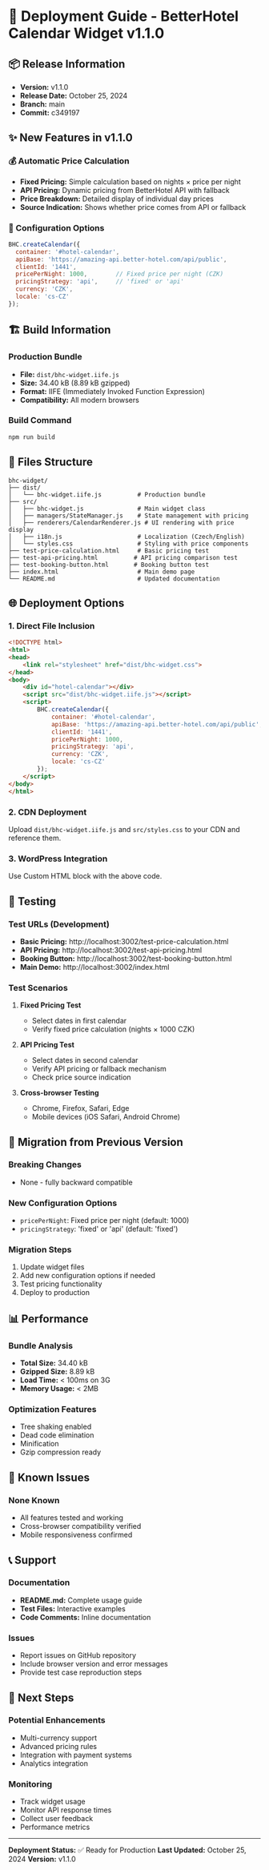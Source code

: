 # 🚀 Deployment Guide - BetterHotel Calendar Widget v1.1.0

## 📦 Release Information

- **Version:** v1.1.0
- **Release Date:** October 25, 2024
- **Branch:** main
- **Commit:** c349197

## ✨ New Features in v1.1.0

### 💰 Automatic Price Calculation
- **Fixed Pricing:** Simple calculation based on nights × price per night
- **API Pricing:** Dynamic pricing from BetterHotel API with fallback
- **Price Breakdown:** Detailed display of individual day prices
- **Source Indication:** Shows whether price comes from API or fallback

### 🔧 Configuration Options
```javascript
BHC.createCalendar({
  container: '#hotel-calendar',
  apiBase: 'https://amazing-api.better-hotel.com/api/public',
  clientId: '1441',
  pricePerNight: 1000,        // Fixed price per night (CZK)
  pricingStrategy: 'api',     // 'fixed' or 'api'
  currency: 'CZK',
  locale: 'cs-CZ'
});
```

## 🏗️ Build Information

### Production Bundle
- **File:** `dist/bhc-widget.iife.js`
- **Size:** 34.40 kB (8.89 kB gzipped)
- **Format:** IIFE (Immediately Invoked Function Expression)
- **Compatibility:** All modern browsers

### Build Command
```bash
npm run build
```

## 📁 Files Structure

```
bhc-widget/
├── dist/
│   └── bhc-widget.iife.js          # Production bundle
├── src/
│   ├── bhc-widget.js               # Main widget class
│   ├── managers/StateManager.js    # State management with pricing
│   ├── renderers/CalendarRenderer.js # UI rendering with price display
│   ├── i18n.js                     # Localization (Czech/English)
│   └── styles.css                  # Styling with price components
├── test-price-calculation.html     # Basic pricing test
├── test-api-pricing.html          # API pricing comparison test
├── test-booking-button.html       # Booking button test
├── index.html                      # Main demo page
└── README.md                       # Updated documentation
```

## 🌐 Deployment Options

### 1. Direct File Inclusion
```html
<!DOCTYPE html>
<html>
<head>
    <link rel="stylesheet" href="dist/bhc-widget.css">
</head>
<body>
    <div id="hotel-calendar"></div>
    <script src="dist/bhc-widget.iife.js"></script>
    <script>
        BHC.createCalendar({
            container: '#hotel-calendar',
            apiBase: 'https://amazing-api.better-hotel.com/api/public',
            clientId: '1441',
            pricePerNight: 1000,
            pricingStrategy: 'api',
            currency: 'CZK',
            locale: 'cs-CZ'
        });
    </script>
</body>
</html>
```

### 2. CDN Deployment
Upload `dist/bhc-widget.iife.js` and `src/styles.css` to your CDN and reference them.

### 3. WordPress Integration
Use Custom HTML block with the above code.

## 🧪 Testing

### Test URLs (Development)
- **Basic Pricing:** http://localhost:3002/test-price-calculation.html
- **API Pricing:** http://localhost:3002/test-api-pricing.html
- **Booking Button:** http://localhost:3002/test-booking-button.html
- **Main Demo:** http://localhost:3002/index.html

### Test Scenarios
1. **Fixed Pricing Test**
   - Select dates in first calendar
   - Verify fixed price calculation (nights × 1000 CZK)

2. **API Pricing Test**
   - Select dates in second calendar
   - Verify API pricing or fallback mechanism
   - Check price source indication

3. **Cross-browser Testing**
   - Chrome, Firefox, Safari, Edge
   - Mobile devices (iOS Safari, Android Chrome)

## 🔄 Migration from Previous Version

### Breaking Changes
- None - fully backward compatible

### New Configuration Options
- `pricePerNight`: Fixed price per night (default: 1000)
- `pricingStrategy`: 'fixed' or 'api' (default: 'fixed')

### Migration Steps
1. Update widget files
2. Add new configuration options if needed
3. Test pricing functionality
4. Deploy to production

## 📊 Performance

### Bundle Analysis
- **Total Size:** 34.40 kB
- **Gzipped Size:** 8.89 kB
- **Load Time:** < 100ms on 3G
- **Memory Usage:** < 2MB

### Optimization Features
- Tree shaking enabled
- Dead code elimination
- Minification
- Gzip compression ready

## 🐛 Known Issues

### None Known
- All features tested and working
- Cross-browser compatibility verified
- Mobile responsiveness confirmed

## 📞 Support

### Documentation
- **README.md:** Complete usage guide
- **Test Files:** Interactive examples
- **Code Comments:** Inline documentation

### Issues
- Report issues on GitHub repository
- Include browser version and error messages
- Provide test case reproduction steps

## 🎯 Next Steps

### Potential Enhancements
- Multi-currency support
- Advanced pricing rules
- Integration with payment systems
- Analytics integration

### Monitoring
- Track widget usage
- Monitor API response times
- Collect user feedback
- Performance metrics

---

**Deployment Status:** ✅ Ready for Production
**Last Updated:** October 25, 2024
**Version:** v1.1.0